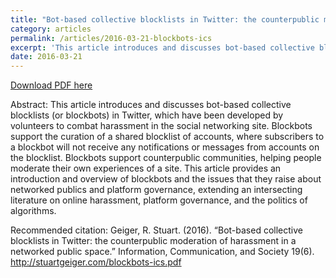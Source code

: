 ```yaml
---
title: "Bot-based collective blocklists in Twitter: the counterpublic moderation of harassment in a networked public space"
category: articles
permalink: /articles/2016-03-21-blockbots-ics
excerpt: 'This article introduces and discusses bot-based collective blocklists (or blockbots) in Twitter, which have been developed by volunteers to combat harassment in the social networking site.'
date: 2016-03-21
---
```


<a href='http://stuartgeiger.com/blockbots-ics.pdf'>Download PDF here</a>

Abstract: This article introduces and discusses bot-based collective blocklists (or blockbots) in Twitter, which have been developed by volunteers to combat harassment in the social networking site. Blockbots support the curation of a shared blocklist of accounts, where subscribers to a blockbot will not receive any notifications or messages from accounts on the blocklist. Blockbots support counterpublic communities, helping people moderate their own experiences of a site. This article provides an introduction and overview of blockbots and the issues that they raise about networked publics and platform governance, extending an intersecting literature on online harassment, platform governance, and the politics of algorithms.

 Recommended citation: Geiger, R. Stuart. (2016). “Bot-based collective blocklists in Twitter: the counterpublic moderation of harassment in a networked public space.” Information, Communication, and Society 19(6). http://stuartgeiger.com/blockbots-ics.pdf